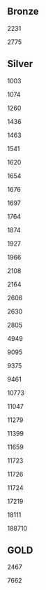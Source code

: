 ## Bronze

2231

2775

## Silver

1003

1074

1260

1436

1463

1541

1620

1654

1676

1697

1764

1874

1927

1966

2108

2164

2606

2630

2805

4949

9095

9375

9461

10773

11047

11279

11399

11659

11723

11726

11724

17219

18111

188710

## GOLD

2467

7662
